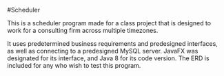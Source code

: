 #Scheduler

This is a scheduler program made for a class project that is designed to work for a consulting firm across multiple timezones.

It uses predetermined business requirements and predesigned interfaces, as well as connecting to a predesigned MySQL server.  JavaFX was designated for its interface, and Java 8 for its code version.  The ERD is included for any who wish to test this program.